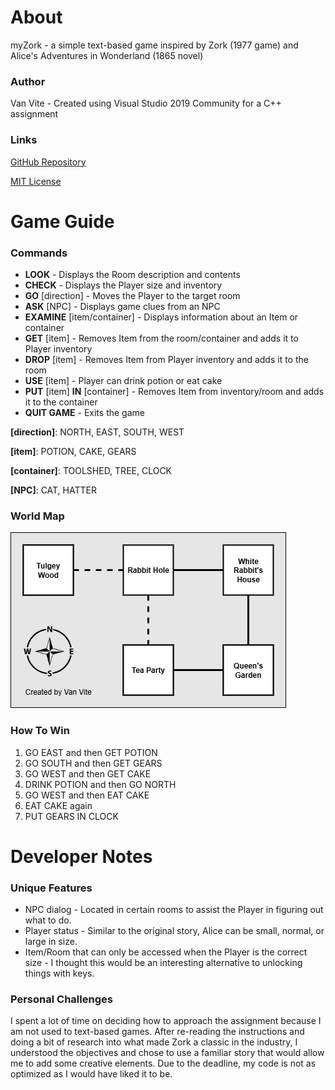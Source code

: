 # About

myZork - a simple text-based game inspired by Zork (1977 game) and Alice's Adventures in Wonderland (1865 novel)

### Author
Van Vite - Created using Visual Studio 2019 Community for a C++ assignment

### Links
[GitHub Repository]()

[MIT License](/LICENSE)

# Game Guide

### Commands
* **LOOK** - Displays the Room description and contents
* **CHECK** - Displays the Player size and inventory
* **GO** [direction] - Moves the Player to the target room
* **ASK** [NPC] - Displays game clues from an NPC
* **EXAMINE** [item/container] - Displays information about an Item or container
* **GET** [item] - Removes Item from the room/container and adds it to Player inventory
* **DROP** [item] - Removes Item from Player inventory and adds it to the room
* **USE** [item] - Player can drink potion or eat cake
* **PUT** [item] **IN** [container] - Removes Item from inventory/room and adds it to the container
* **QUIT GAME** - Exits the game

**[direction]**: NORTH, EAST, SOUTH, WEST

**[item]**: POTION, CAKE, GEARS

**[container]**: TOOLSHED, TREE, CLOCK

**[NPC]**: CAT, HATTER

### World Map
![World Map](/myZork_map.png)

### How To Win
1. GO EAST and then GET POTION
2. GO SOUTH and then GET GEARS
3. GO WEST and then GET CAKE
4. DRINK POTION and then GO NORTH
5. GO WEST and then EAT CAKE
6. EAT CAKE again
7. PUT GEARS IN CLOCK

# Developer Notes

### Unique Features
* NPC dialog - Located in certain rooms to assist the Player in figuring out what to do.
* Player status - Similar to the original story, Alice can be small, normal, or large in size.
* Item/Room that can only be accessed when the Player is the correct size - I thought this would be an interesting alternative to unlocking things with keys.

### Personal Challenges
I spent a lot of time on deciding how to approach the assignment because I am not used to text-based games. After re-reading the instructions and doing a bit of research into what made Zork a classic in the industry, I understood the objectives and chose to use a familiar story that would allow me to add some creative elements. Due to the deadline, my code is not as optimized as I would have liked it to be.
